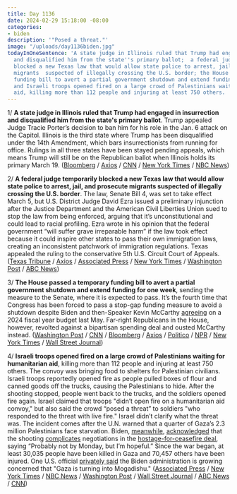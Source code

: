 ```yaml
---
title: Day 1136
date: 2024-02-29 15:18:00 -08:00
categories:
- biden
description: '"Posed a threat."'
image: "/uploads/day1136biden.jpg"
todayInOneSentence: 'A state judge in Illinois ruled that Trump had engaged in insurrection
  and disqualified him from the state''s primary ballot;  a federal judge temporarily
  blocked a new Texas law that would allow state police to arrest, jail, and prosecute
  migrants  suspected of illegally crossing the U.S. border; the House passed a temporary
  funding bill to avert a partial government shutdown and extend funding for one week;
  and Israeli troops opened fired on a large crowd of Palestinians waiting for humanitarian
  aid, killing more than 112 people and injuring at least 750 others. '
---
```


1/ **A state judge in Illinois ruled that Trump had engaged in insurrection and disqualified him from the state's primary ballot**. Trump appealed Judge Tracie Porter’s decision to ban him for his role in the Jan. 6 attack on the Capitol. Illinois is the third state where Trump has been disqualified under the 14th Amendment, which bars insurrectionists from running for office. Rulings in all three states have been stayed pending appeals, which means Trump will still be on the Republican ballot when Illinois holds its primary March 19. ([Bloomberg](https://www.bloomberg.com/news/articles/2024-02-29/trump-to-remain-on-illinois-ballot-as-judge-to-stay-ruling?sref=MIBMEEoj) / [Axios](https://www.axios.com/2024/02/29/trump-removed-illinois-ballot-14th-amendment) / [CNN](https://www.cnn.com/2024/02/29/politics/trump-appeals-illinois-decision/index.html) / [New York Times](https://www.nytimes.com/2024/02/28/us/trump-removal-illinois-primary-ballot.html) / [NBC News](https://www.nbcnews.com/politics/2024-election/illinois-judge-rules-trump-removed-republican-primary-ballot-jan-6-rio-rcna141065))

2/ **A federal judge temporarily blocked a new Texas law that would allow state police to arrest, jail, and prosecute migrants  suspected of illegally crossing the U.S. border**. The law, Senate Bill 4, was set to take effect March 5, but U.S. District Judge David Ezra issued a preliminary injunction after the Justice Department and the American Civil Liberties Union sued to stop the law from being enforced, arguing that it’s unconstitutional and could lead to racial profiling. Ezra wrote in his opinion that the federal government “will suffer grave irreparable harm” if the law took effect because it could inspire other states to pass their own immigration laws, creating an inconsistent patchwork of immigration regulations. Texas appealed the ruling to the conservative 5th U.S. Circuit Court of Appeals. ([Texas Tribune](https://www.texastribune.org/2024/02/29/texas-arrest-migrant-illegal-senate-bill-4-blocked/) / [Axios](https://www.axios.com/2024/02/29/texas-immigration-border-law-lawsuit-ruling) / [Associated Press](https://apnews.com/article/texas-migrant-arrests-court-ruling-3bcded91620cbd9686575caa6bcac203) / [New York Times](https://www.nytimes.com/2024/02/29/us/texas-border-law-court-injunction.html) / [Washington Post](https://www.washingtonpost.com/nation/2024/02/29/texas-senate-bill-police-arrest-migrants/) / [ABC News](https://abcnews.go.com/US/judge-puts-temporary-halt-strict-texas-immigration-law/story?id=107682591))

3/ **The House passed a temporary funding bill to avert a partial government shutdown and extend funding for one week**, sending the measure to the Senate, where it is expected to pass. It’s the fourth time that Congress has been forced to pass a stop-gap funding measure to avoid a shutdown despite Biden and then-Speaker Kevin McCarthy [agreeing](https://whatthefuckjusthappenedtoday.com/2023/05/30/day-861/#1-biden-and-kevin-mccarthy-reached-a) on a 2024 fiscal year budget last May. Far-right Republicans in the House, however, revolted against a bipartisan spending deal and ousted McCarthy instead. ([Washington Post](https://www.washingtonpost.com/business/2024/02/29/government-shutdown-deal-vote-cr/) / [CNN](https://www.cnn.com/2024/02/29/politics/house-stopgap-bill-vote-shutdown) / [Bloomberg](https://www.bloomberg.com/news/articles/2024-02-29/house-passes-short-term-spending-to-avert-us-government-shutdown?sref=MIBMEEoj) / [Axios](https://www.axios.com/2024/02/29/house-continuing-resolution-government-shutdown) / [Politico](https://www.politico.com/live-updates/2024/02/29/congress/house-passes-bill-to-avert-shutdown-00144172) / [NPR](https://www.npr.org/2024/02/28/1234679367/congress-spending-deal-government-shutdown) / [New York Times](https://www.nytimes.com/2024/02/29/us/politics/house-stopgap-spending-bill.html) / [Wall Street Journal](https://www.wsj.com/politics/policy/house-to-vote-on-bill-averting-shutdown-over-some-republicans-complaints-c6d7135d?mod=hp_lead_pos2))

4/ **Israeli troops opened fired on a large crowd of Palestinians waiting for humanitarian aid**, killing more than 112 people and injuring at least 750 others. The convoy was bringing food to shelters for Palestinian civilians. Israeli troops reportedly opened fire as people pulled boxes of flour and canned goods off the trucks, causing the Palestinians to hide. After the shooting stopped, people went back to the trucks, and the soldiers opened fire again. Israel claimed that troops "didn’t open fire on a humanitarian aid convoy," but also said the crowd “posed a threat” to soldiers "who responded to the threat with live fire." Israel didn’t clarify what the threat was. The incident comes after the U.N. warned that a quarter of Gaza’s 2.3 million Palestinians face starvation. Biden, [meanwhile](https://www.politico.com/news/2024/02/29/biden-walks-back-gaza-truce-00144168), [acknowledged](https://www.nbcnews.com/politics/white-house/biden-walks-back-prediction-monday-ceasefire-deal-gaza-hopeful-probabl-rcna141161) that the shooting [complicates](https://www.axios.com/2024/02/29/biden-gaza-aid-convoy-palestinians-hostage-ceasefire?stream=top) negotiations in the [hostage-for-ceasefire deal](https://whatthefuckjusthappenedtoday.com/2024/02/27/day-1134/#1-biden-suggested-that-a-ceasefire-b), saying “Probably not by Monday, but I’m hopeful.” Since the war began, at least 30,035 people have been killed in Gaza and 70,457 others have been injured. One U.S. official [privately said](https://www.axios.com/2024/02/24/gaza-humanitarian-aid-israel-hamas-police-biden?stream=top) the Biden administration is growing concerned that "Gaza is turning into Mogadishu." ([Associated Press](https://apnews.com/article/israel-hamas-war-news-02-29-2024-f9b5a62a80d8b83eac4946d3c85af58b) / [New York Times](https://www.nytimes.com/live/2024/02/29/world/israel-hamas-war-gaza-news) / [NBC News](https://www.nbcnews.com/news/world/live-blog/israel-hamas-war-live-updates-rcna141090) / [Washington Post](https://www.washingtonpost.com/world/2024/02/29/israel-hamas-war-news-gaza-palestine/) / [Wall Street Journal](https://www.wsj.com/world/middle-east/gaza-death-toll-surpasses-30-000-62d1ba25?mod=hp_lead_pos1) / [ABC News](https://abcnews.go.com/International/live-updates/israel-gaza-hamas-war/?id=107535302) / [CNN](https://www.cnn.com/middleeast/live-news/israel-hamas-war-gaza-news-02-29-24/index.html))